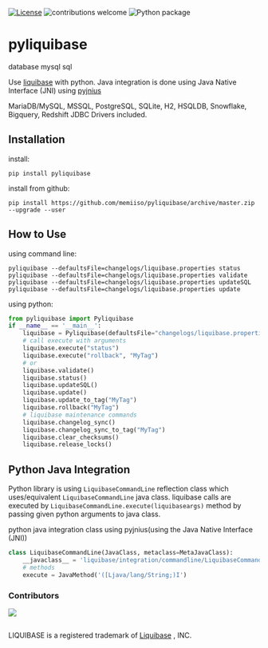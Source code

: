 [![License](http://img.shields.io/:license-apache%202.0-brightgreen.svg)](http://www.apache.org/licenses/LICENSE-2.0.html)
![contributions welcome](https://img.shields.io/badge/contributions-welcome-brightgreen.svg?style=flat)
![Python package](https://github.com/memiiso/pyliquibase/workflows/Python%20package/badge.svg)

# pyliquibase
database 
mysql
sql

Use [liquibase](http://www.liquibase.org/) with python. Java integration is done using Java Native Interface (JNI) using [pyjnius](https://github.com/kivy/pyjnius)

MariaDB/MySQL, MSSQL, PostgreSQL, SQLite, H2, HSQLDB, Snowflake, Bigquery, Redshift JDBC Drivers included.

## Installation

install:
```shell
pip install pyliquibase
```

install from github:
```shell
pip install https://github.com/memiiso/pyliquibase/archive/master.zip --upgrade --user
```

## How to Use

using command line:
```shell
pyliquibase --defaultsFile=changelogs/liquibase.properties status
pyliquibase --defaultsFile=changelogs/liquibase.properties validate
pyliquibase --defaultsFile=changelogs/liquibase.properties updateSQL
pyliquibase --defaultsFile=changelogs/liquibase.properties update
```

using python:
```python
from pyliquibase import Pyliquibase
if __name__ == '__main__':
    liquibase = Pyliquibase(defaultsFile="changelogs/liquibase.properties", logLevel="INFO")
    # call execute with arguments
    liquibase.execute("status")
    liquibase.execute("rollback", "MyTag")
    # or 
    liquibase.validate()
    liquibase.status()
    liquibase.updateSQL()
    liquibase.update()
    liquibase.update_to_tag("MyTag")
    liquibase.rollback("MyTag")
    # liquibase maintenance commands
    liquibase.changelog_sync()
    liquibase.changelog_sync_to_tag("MyTag")
    liquibase.clear_checksums()
    liquibase.release_locks()
```

## Python Java Integration
Python library is using `LiquibaseCommandLine` reflection class which uses/equivalent `LiquibaseCommandLine` java class.
liquibase calls are executed by `LiquibaseCommandLine.execute(liquibaseargs)` method by passing given python arguments to java class.

python java integration class using pyjnius(using the Java Native Interface (JNI))
```python
class LiquibaseCommandLine(JavaClass, metaclass=MetaJavaClass):
    __javaclass__ = 'liquibase/integration/commandline/LiquibaseCommandLine'
    # methods
    execute = JavaMethod('([Ljava/lang/String;)I')
```

### Contributors
<a href="https://github.com/memiiso/pyliquibase/graphs/contributors">
  <img src="https://contributors-img.web.app/image?repo=memiiso/pyliquibase" />
</a>


##
LIQUIBASE is a registered trademark of [Liquibase](https://www.liquibase.com) , INC.
